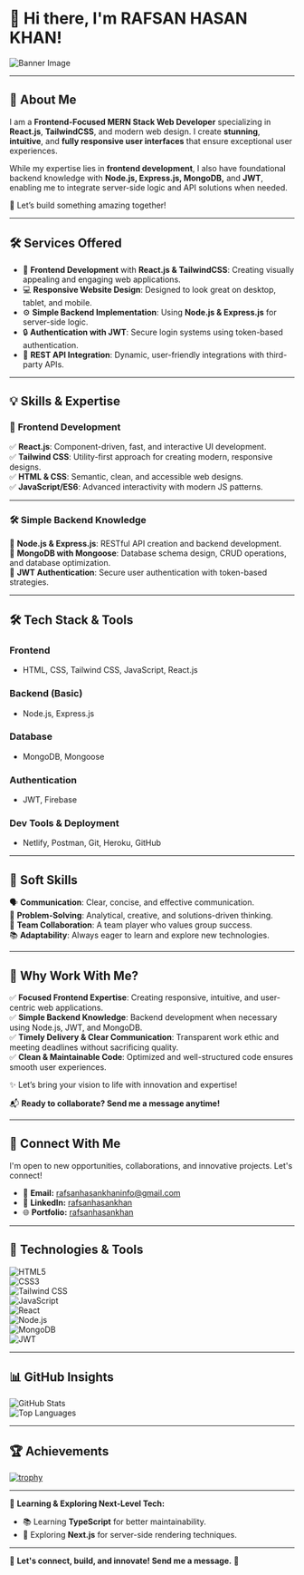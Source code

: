 # 👋 Hi there, I'm **RAFSAN HASAN KHAN!**  

![Banner Image](https://i.postimg.cc/26pb3Xyt/Banner-Rafsan.png)  

---

## 🌟 **About Me**  

I am a **Frontend-Focused MERN Stack Web Developer** specializing in **React.js**, **TailwindCSS**, and modern web design. I create **stunning**, **intuitive**, and **fully responsive user interfaces** that ensure exceptional user experiences.  

While my expertise lies in **frontend development**, I also have foundational backend knowledge with **Node.js, Express.js, MongoDB,** and **JWT**, enabling me to integrate server-side logic and API solutions when needed.  

🚀 Let’s build something amazing together!  

---

## 🛠️ **Services Offered**

- 🎨 **Frontend Development** with **React.js & TailwindCSS**: Creating visually appealing and engaging web applications.  
- 💻 **Responsive Website Design**: Designed to look great on desktop, tablet, and mobile.  
- ⚙️ **Simple Backend Implementation**: Using **Node.js & Express.js** for server-side logic.  
- 🔒 **Authentication with JWT**: Secure login systems using token-based authentication.  
- 🔗 **REST API Integration**: Dynamic, user-friendly integrations with third-party APIs.

---

## 💡 **Skills & Expertise**

### 🚀 **Frontend Development**  
✅ **React.js**: Component-driven, fast, and interactive UI development.  
✅ **Tailwind CSS**: Utility-first approach for creating modern, responsive designs.  
✅ **HTML & CSS**: Semantic, clean, and accessible web designs.  
✅ **JavaScript/ES6**: Advanced interactivity with modern JS patterns.  

---

### 🛠️ **Simple Backend Knowledge**  
🔧 **Node.js & Express.js**: RESTful API creation and backend development.  
🔧 **MongoDB with Mongoose**: Database schema design, CRUD operations, and database optimization.  
🔧 **JWT Authentication**: Secure user authentication with token-based strategies.

---

## 🛠️ **Tech Stack & Tools**

### **Frontend**  
- HTML, CSS, Tailwind CSS, JavaScript, React.js  

### **Backend (Basic)**  
- Node.js, Express.js  

### **Database**  
- MongoDB, Mongoose  

### **Authentication**  
- JWT, Firebase  

### **Dev Tools & Deployment**  
- Netlify, Postman, Git, Heroku, GitHub  

---

## 🌟 **Soft Skills**  

🗣️ **Communication**: Clear, concise, and effective communication.  
🧠 **Problem-Solving**: Analytical, creative, and solutions-driven thinking.  
🤝 **Team Collaboration**: A team player who values group success.  
📚 **Adaptability**: Always eager to learn and explore new technologies.  

---

## 💼 **Why Work With Me?**

✅ **Focused Frontend Expertise**: Creating responsive, intuitive, and user-centric web applications.  
✅ **Simple Backend Knowledge**: Backend development when necessary using Node.js, JWT, and MongoDB.  
✅ **Timely Delivery & Clear Communication**: Transparent work ethic and meeting deadlines without sacrificing quality.  
✅ **Clean & Maintainable Code**: Optimized and well-structured code ensures smooth user experiences.

✨ Let’s bring your vision to life with innovation and expertise!  

📬 **Ready to collaborate? Send me a message anytime!**  

---

## 🤝 **Connect With Me**

I'm open to new opportunities, collaborations, and innovative projects. Let's connect!  

- 📧 **Email:** [rafsanhasankhaninfo@gmail.com](mailto:rafsanhasankhaninfo@gmail.com)  
- 💼 **LinkedIn:** [rafsanhasankhan](https://www.linkedin.com/in/rafsanhasankhan/)  
- 🌐 **Portfolio:** [rafsanhasankhan](https://www.linkedin.com/in/rafsanhasankhan/)  

---

## 🚀 **Technologies & Tools**

![HTML5](https://img.shields.io/badge/-HTML5-E34F26?logo=html5&logoColor=white&style=flat)  
![CSS3](https://img.shields.io/badge/-CSS3-1572B6?logo=css3&logoColor=white&style=flat)  
![Tailwind CSS](https://img.shields.io/badge/-Tailwind%20CSS-38B2AC?logo=tailwind-css&logoColor=white&style=flat)  
![JavaScript](https://img.shields.io/badge/-JavaScript-F7DF1E?logo=javascript&logoColor=black&style=flat)  
![React](https://img.shields.io/badge/-React-61DAFB?logo=react&logoColor=black&style=flat)  
![Node.js](https://img.shields.io/badge/-Node.js-339933?logo=node.js&logoColor=white&style=flat)  
![MongoDB](https://img.shields.io/badge/-MongoDB-47A248?logo=mongodb&logoColor=white&style=flat)  
![JWT](https://img.shields.io/badge/JWT-333333?logo=javascript&logoColor=white&style=flat)  

---

## 📊 **GitHub Insights**

![GitHub Stats](https://github-readme-stats.vercel.app/api?username=rafsanhasankhan&show_icons=true&theme=radical)  
![Top Languages](https://github-readme-stats.vercel.app/api/top-langs/?username=rafsanhasankhan&layout=compact&theme=radical)  

---

## 🏆 **Achievements**

[![trophy](https://github-profile-trophy.vercel.app/?username=rafsanhasankhan&theme=radical)](https://github.com/ryo-ma/github-profile-trophy)

---

🌱 **Learning & Exploring Next-Level Tech:**  
- 📚 Learning **TypeScript** for better maintainability.  
- 🚀 Exploring **Next.js** for server-side rendering techniques.  

---

💬 **Let's connect, build, and innovate! Send me a message.** 🚀
